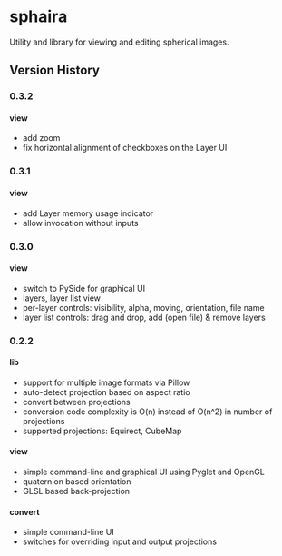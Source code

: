 sphaira
=======

Utility and library for viewing and editing spherical images.

## Version History

### 0.3.2

#### view

- add zoom
- fix horizontal alignment of checkboxes on the Layer UI

### 0.3.1

#### view

- add Layer memory usage indicator
- allow invocation without inputs

### 0.3.0

#### view

- switch to PySide for graphical UI
- layers, layer list view
- per-layer controls: visibility, alpha, moving, orientation, file name
- layer list controls: drag and drop, add (open file) & remove layers

### 0.2.2

#### lib

- support for multiple image formats via Pillow
- auto-detect projection based on aspect ratio
- convert between projections
- conversion code complexity is O(n) instead of O(n^2) in number of projections
- supported projections: Equirect, CubeMap

#### view

- simple command-line and graphical UI using Pyglet and OpenGL
- quaternion based orientation
- GLSL based back-projection

#### convert

- simple command-line UI
- switches for overriding input and output projections
